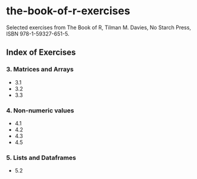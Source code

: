 # the-book-of-r-exercises
 Selected exercises from The Book of R, Tilman M. Davies, No Starch Press, ISBN 978-1-59327-651-5.

## Index of Exercises
### 3. Matrices and Arrays
+ 3.1
+ 3.2
+ 3.3

### 4. Non-numeric values
+ 4.1
+ 4.2
+ 4.3
+ 4.5

### 5. Lists and Dataframes
+ 5.2
